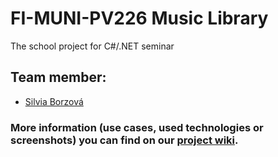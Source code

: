 # FI-MUNI-PV226 Music Library
The school project for C#/.NET seminar

## Team member:
* [Silvia Borzová](https://github.com/sborzova)

### More information (use cases, used technologies or screenshots) you can find on our [project wiki](https://github.com/mbamburova/fi-muni-pv226-music-library/wiki).
